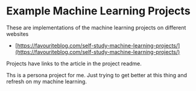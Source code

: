 # Example Machine Learning Projects

These are implementations of the machine learning projects on different websites
- [https://favouriteblog.com/self-study-machine-learning-projects/](https://favouriteblog.com/self-study-machine-learning-projects/)

Projects have links to the article in the project readme.


Ths is a persona project for me. Just trying to get better at this thing and refresh on my machine learning.
